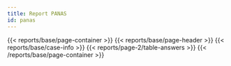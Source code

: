 ```yaml
---
title: Report PANAS
id: panas
---
```

{{< reports/base/page-container >}}
  {{< reports/base/page-header >}}
  {{< reports/base/case-info >}}
  {{< reports/page-2/table-answers >}}
{{< /reports/base/page-container >}}